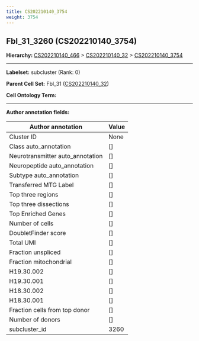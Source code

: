 ```yaml
---
title: CS202210140_3754
weight: 3754
---
```

## Fbl_31_3260 (CS202210140_3754)
<b>Hierarchy: </b>
[CS202210140_466](https://purl.brain-bican.org/taxonomy/CS202210140#CS202210140_466) >
[CS202210140_32](https://purl.brain-bican.org/taxonomy/CS202210140#CS202210140_32) >
[CS202210140_3754](https://purl.brain-bican.org/taxonomy/CS202210140#CS202210140_3754)

---


**Labelset:** subcluster (Rank: 0)

**Parent Cell Set:** Fbl_31 ([CS202210140_32](https://purl.brain-bican.org/taxonomy/CS202210140#CS202210140_32))



**Cell Ontology Term:** 

[MARKER GENES.]: #


---

[TRANSFERRED ANNOTATIONS.]: #


[AUTHOR ANNOTATION FIELDS.]: #


**Author annotation fields:**

| Author annotation | Value |
|-------------------|-------|
|Cluster ID|None|
|Class auto_annotation|[]|
|Neurotransmitter auto_annotation|[]|
|Neuropeptide auto_annotation|[]|
|Subtype auto_annotation|[]|
|Transferred MTG Label|[]|
|Top three regions|[]|
|Top three dissections|[]|
|Top Enriched Genes|[]|
|Number of cells|[]|
|DoubletFinder score|[]|
|Total UMI|[]|
|Fraction unspliced|[]|
|Fraction mitochondrial|[]|
|H19.30.002|[]|
|H19.30.001|[]|
|H18.30.002|[]|
|H18.30.001|[]|
|Fraction cells from top donor|[]|
|Number of donors|[]|
|subcluster_id|3260|
